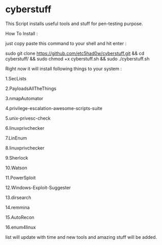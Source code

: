# cyberstuff
This Script installs useful tools and stuff for pen-testing purpose.

How To Install : 

just copy paste this command to your shell and hit enter  : 

sudo git clone https://github.com/etc5had0w/cyberstuff.git && cd cyberstuff/ && sudo chmod +x cyberstuff.sh && sudo ./cyberstuff.sh


Right now it will install following things to your system : 

1.SecLists

2.PayloadsAllTheThings

3.nmapAutomator

4.privilege-escalation-awesome-scripts-suite

5.unix-privesc-check

6.linuxprivchecker

7.LinEnum

8.linuxprivchecker

9.Sherlock

10.Watson

11.PowerSploit

12.Windows-Exploit-Suggester

13.dirsearch

14.remmina

15.AutoRecon

16.enum4linux

list will update with time and new tools and amazing stuff will be added.
